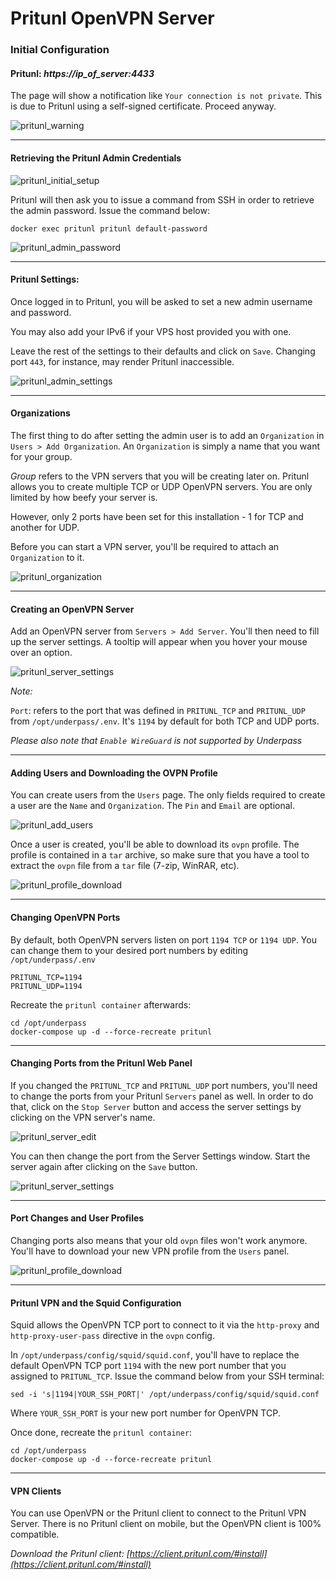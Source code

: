 # Pritunl OpenVPN Server

### Initial Configuration

#### Pritunl: _https://ip_of_server:4433_

The page will show a notification like `Your connection is not private`. This is due to Pritunl using a self-signed certificate. Proceed anyway.

![pritunl_warning](https://user-images.githubusercontent.com/9207205/94320962-e04a7080-ffc0-11ea-9fa3-916f072f46c6.png)

***

#### Retrieving the Pritunl Admin Credentials

![pritunl_initial_setup](https://user-images.githubusercontent.com/9207205/93722506-e065fd00-fbc9-11ea-9e2f-8c249533c0d7.png)

Pritunl will then ask you to issue a command from SSH in order to retrieve the admin password. Issue the command below:
```
docker exec pritunl pritunl default-password
```

![pritunl_admin_password](https://user-images.githubusercontent.com/9207205/94321820-54861380-ffc3-11ea-86f2-b720ad3575b2.png)

***

#### Pritunl Settings:

Once logged in to Pritunl, you will be asked to set a new admin username and password.

You may also add your IPv6 if your VPS host provided you with one.

Leave the rest of the settings to their defaults and click on `Save`. Changing port `443`, for instance, may render Pritunl inaccessible.

![pritunl_admin_settings](https://user-images.githubusercontent.com/9207205/94319475-49c88000-ffbd-11ea-87d5-f1d38575276f.png)

***

#### Organizations

The first thing to do after setting the admin user is to add an `Organization` in `Users > Add Organization`. An `Organization` is simply a name that you want for your group.

_Group_ refers to the VPN servers that you will be creating later on. Pritunl allows you to create multiple TCP or UDP OpenVPN servers. You are only limited by how beefy your server is.

However, only 2 ports have been set for this installation - 1 for TCP and another for UDP.

Before you can start a VPN server, you'll be required to attach an `Organization` to it.

![pritunl_organization](https://user-images.githubusercontent.com/9207205/93812435-30a19580-fc84-11ea-9fa9-d9f59ac27aea.png)

***

#### Creating an OpenVPN Server

Add an OpenVPN server from `Servers > Add Server`. You'll then need to fill up the server settings. A tooltip will appear when you hover your mouse over an option.

![pritunl_server_settings](https://user-images.githubusercontent.com/9207205/93813071-1ddb9080-fc85-11ea-9cb1-2d6f8d574fe7.png)

_Note:_

`Port`: refers to the port that was defined in `PRITUNL_TCP` and `PRITUNL_UDP` from `/opt/underpass/.env`. It's `1194` by default for both TCP and UDP ports.

_Please also note that `Enable WireGuard` is not supported by Underpass_
  
***

#### Adding Users and Downloading the OVPN Profile

You can create users from the `Users` page. The only fields required to create a user are the `Name` and `Organization`. The `Pin` and `Email` are optional.

![pritunl_add_users](https://user-images.githubusercontent.com/9207205/94319759-ee4ac200-ffbd-11ea-8805-448316d8b2df.png)

Once a user is created, you'll be able to download its `ovpn` profile. The profile is contained in a `tar` archive, so make sure that you have a tool to extract the `ovpn` file from a `tar` file (7-zip, WinRAR, etc).

![pritunl_profile_download](https://user-images.githubusercontent.com/9207205/94319861-25b96e80-ffbe-11ea-8548-3e2ba8debf0b.png)

***

#### Changing OpenVPN Ports

By default, both OpenVPN servers listen on port `1194 TCP` or `1194 UDP`. You can change them to your desired port numbers by editing `/opt/underpass/.env`
```
PRITUNL_TCP=1194
PRITUNL_UDP=1194
```

Recreate the `pritunl container` afterwards:
```
cd /opt/underpass
docker-compose up -d --force-recreate pritunl
```

***

#### Changing Ports from the Pritunl Web Panel

If you changed the `PRITUNL_TCP` and `PRITUNL_UDP` port numbers, you'll need to change the ports from your Pritunl `Servers` panel as well. In order to do that, click on the `Stop Server` button and access the server settings by clicking on the VPN server's name.

![pritunl_server_edit](https://user-images.githubusercontent.com/9207205/94320022-7fba3400-ffbe-11ea-87a8-2d66f78d4ef0.png)

You can then change the port from the Server Settings window. Start the server again after clicking on the `Save` button.

![pritunl_server_settings](https://user-images.githubusercontent.com/9207205/94320329-4209db00-ffbf-11ea-873c-b9ac57d7a50f.png)

***

#### Port Changes and User Profiles

Changing ports also means that your old `ovpn` files won't work anymore. You'll have to download your new VPN profile from the `Users` panel.

![pritunl_profile_download](https://user-images.githubusercontent.com/9207205/94319861-25b96e80-ffbe-11ea-8548-3e2ba8debf0b.png)

***

#### Pritunl VPN and the Squid Configuration

Squid allows the OpenVPN TCP port to connect to it via the `http-proxy` and `http-proxy-user-pass` directive in the `ovpn` config.

In `/opt/underpass/config/squid/squid.conf`, you'll have to replace the default OpenVPN TCP port `1194` with the new port number that you assigned to `PRITUNL_TCP`. Issue the command below from your SSH terminal:
```
sed -i 's|1194|YOUR_SSH_PORT|' /opt/underpass/config/squid/squid.conf
```
Where `YOUR_SSH_PORT` is your new port number for OpenVPN TCP.

Once done, recreate the `pritunl container`:
```
cd /opt/underpass
docker-compose up -d --force-recreate pritunl
```

***

#### VPN Clients

You can use OpenVPN or the Pritunl client to connect to the Pritunl VPN Server. There is no Pritunl client on mobile, but the OpenVPN client is 100% compatible.

_Download the Pritunl client: [https://client.pritunl.com/#install](https://client.pritunl.com/#install)_